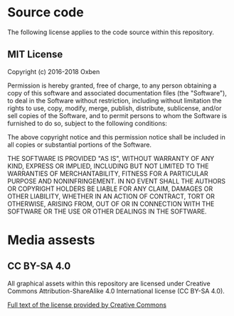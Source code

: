 # Source code

The following license applies to the code source within this repository.

## MIT License

Copyright (c) 2016-2018 Oxben

Permission is hereby granted, free of charge, to any person obtaining a copy
of this software and associated documentation files (the "Software"), to deal
in the Software without restriction, including without limitation the rights
to use, copy, modify, merge, publish, distribute, sublicense, and/or sell
copies of the Software, and to permit persons to whom the Software is
furnished to do so, subject to the following conditions:

The above copyright notice and this permission notice shall be included in all
copies or substantial portions of the Software.

THE SOFTWARE IS PROVIDED "AS IS", WITHOUT WARRANTY OF ANY KIND, EXPRESS OR
IMPLIED, INCLUDING BUT NOT LIMITED TO THE WARRANTIES OF MERCHANTABILITY,
FITNESS FOR A PARTICULAR PURPOSE AND NONINFRINGEMENT. IN NO EVENT SHALL THE
AUTHORS OR COPYRIGHT HOLDERS BE LIABLE FOR ANY CLAIM, DAMAGES OR OTHER
LIABILITY, WHETHER IN AN ACTION OF CONTRACT, TORT OR OTHERWISE, ARISING FROM,
OUT OF OR IN CONNECTION WITH THE SOFTWARE OR THE USE OR OTHER DEALINGS IN THE
SOFTWARE.

# Media assests

## CC BY-SA 4.0

All graphical assets within this repository are licensed under Creative Commons Attribution-ShareAlike 4.0 International license (CC BY-SA 4.0).

[Full text of the license provided by Creative Commons](http://creativecommons.org/licenses/by-sa/4.0/legalcode)

